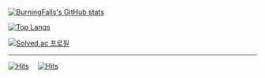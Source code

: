 
<!--
**BurningFalls/BurningFalls** is a ✨ _special_ ✨ repository because its `README.md` (this file) appears on your GitHub profile.

Here are some ideas to get you started:

- 🔭 I’m currently working on ...
- 🌱 I’m currently learning ...
- 👯 I’m looking to collaborate on ...
- 🤔 I’m looking for help with ...
- 💬 Ask me about ...
- 📫 How to reach me: ...
- 😄 Pronouns: ...
- ⚡ Fun fact: ...
-->

[![BurningFalls's GitHub stats](https://github-readme-stats.vercel.app/api?username=burningfalls&show_icons=true&theme=buefy)](https://github.com/burningfalls/burningfalls)

[![Top Langs](https://github-readme-stats.vercel.app/api/top-langs?username=burningfalls&layout=compact)](https://github.com/burningfalls/burningfalls)

[![Solved.ac 프로필](http://mazassumnida.wtf/api/v2/generate_badge?boj=hithere314)](https://solved.ac/hithere314)

---

[![Hits](https://hits.seeyoufarm.com/api/count/incr/badge.svg?url=https%3A%2F%2Fgithub.com%2FBurningFalls&count_bg=%2379C83D&title_bg=%23555555&icon=codeigniter.svg&icon_color=%23FFFFFF&title=Github+hits&edge_flat=false)](https://github.com/BurningFalls) 
[![Hits](https://hits.seeyoufarm.com/api/count/incr/badge.svg?url=https%3A%2F%2Fburningfalls.github.io&count_bg=%2379C83D&title_bg=%23555555&icon=codeigniter.svg&icon_color=%23FFFFFF&title=Blog+hits&edge_flat=false)](https://burningfalls.github.io/)
